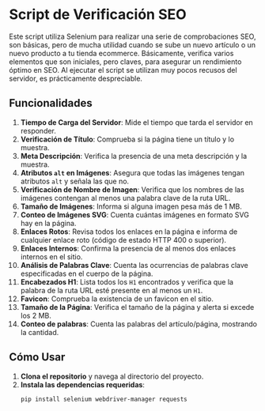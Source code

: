 # Script de Verificación SEO

Este script utiliza Selenium para realizar una serie de comprobaciones SEO, son básicas, pero de mucha utilidad cuando se sube un nuevo artículo o un nuevo producto a tu tienda ecommerce. Básicamente, verifica varios elementos que son iniciales, pero claves, para asegurar un rendimiento óptimo en SEO. Al ejecutar el script se utilizan muy pocos recusos del servidor, es prácticamente despreciable.

## Funcionalidades

1. **Tiempo de Carga del Servidor**: Mide el tiempo que tarda el servidor en responder.
2. **Verificación de Título**: Comprueba si la página tiene un título y lo muestra.
3. **Meta Descripción**: Verifica la presencia de una meta descripción y la muestra.
4. **Atributos `alt` en Imágenes**: Asegura que todas las imágenes tengan atributos `alt` y señala las que no.
5. **Verificación de Nombre de Imagen**: Verifica que los nombres de las imágenes contengan al menos una palabra clave de la ruta URL.
6. **Tamaño de Imágenes**: Informa si alguna imagen pesa más de 1 MB.
7. **Conteo de Imágenes SVG**: Cuenta cuántas imágenes en formato SVG hay en la página.
8. **Enlaces Rotos**: Revisa todos los enlaces en la página e informa de cualquier enlace roto (código de estado HTTP 400 o superior).
9. **Enlaces Internos**: Confirma la presencia de al menos dos enlaces internos en el sitio.
10. **Análisis de Palabras Clave**: Cuenta las ocurrencias de palabras clave especificadas en el cuerpo de la página.
11. **Encabezados H1**: Lista todos los `H1` encontrados y verifica que la palabra de la ruta URL esté presente en al menos un `H1`.
12. **Favicon**: Comprueba la existencia de un favicon en el sitio.
13. **Tamaño de la Página**: Verifica el tamaño de la página y alerta si excede los 2 MB.
14.  **Conteo de palabras**: Cuenta las palabras del artículo/página, mostrando la cantidad.

## Cómo Usar

1. **Clona el repositorio** y navega al directorio del proyecto.
2. **Instala las dependencias requeridas**:
   ```bash
   pip install selenium webdriver-manager requests
